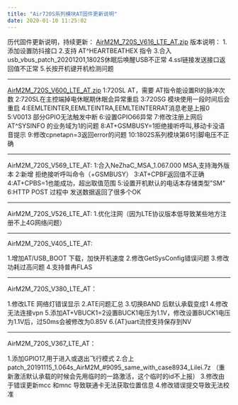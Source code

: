 ```yaml
---
title: "Air720S系列模块AT固件更新说明"
date: 2020-01-10 11:25:02
---
```


历代固件更新说明，持续更新：
[AirM2M_720S_V616_LTE_AT.zip](http://openluat-luatcommunity.oss-cn-hangzhou.aliyuncs.com/attachment/20201223203438356_sw_file_20201209121725_AirM2M_720S_V616_LTE_AT.zip)
版本说明：
1.添加设置防抖接口
2.支持 AT^HEARTBEATHEX 指令
3.合入usb_vbus_patch_20201201,1802S休眠后唤醒USB不正常
4.ssl链接发送接口返回值不正常
5.长按开机键开机检测问题
____________
[AirM2M_720S_V600_LTE_AT.zip](http://openluat-luatcommunity.oss-cn-hangzhou.aliyuncs.com/attachment/20201203170415750_AirM2M_720S_V600_LTE_AT.zip)
1:720SL AT，需要 AT指令能设置RI的脉冲次数
2:720SL在主控端掉电休眠期休眠会异常重启
3:720SG 模块使用一段时间后会重启
4:EEMLTEINTER,EEMLTEINTRA,EEMLTEINTERRAT消息老是上报0
5:V0013 部分GPIO无法触发中断
6:设置GPIO66异常
7:修改注册上网后AT^SYSINFO 的业务域为1的问题
8:AT+GSMBUSY=1拒绝接听呼叫,移动卡没语音提示
9:修改cpnetapn=3返回error的问题
10:1802S系列模块第61引脚电压不正确


____________

AirM2M_720S_V569_LTE_AT:
1:合入NeZhaC_MSA_1.067.000 MSA,支持海外版本
2:新增 拒绝接听呼叫命令（+GSMBUSY）
3:AT+CPBF返回值不正确
4:AT+CPBS=1也能成功，超出取值范围
5:设置开机默认的电话本存储类型"SM"
6:HTTP POST 过程中 发送数据返回了很多个OK
____________
AirM2M_720S_V526_LTE_AT:
1.优化注网（因为LTE协议版本低导致某些地方注册不上4G网络问题）
____________
AirM2M_720S_V405_LTE_AT:

1.增加AT/USB_BOOT 下载，加快开机速度
2.修改GetSysConfig错误问题
3.修改功耗过高问题
4.支持普冉FLAS
____________
AirM2M_720S_V380_LTE_AT：

1.修改LTE 网络灯错误显示
2.ATE问题汇总
3.切换BAND 后默认承载变成1
4.修改无法连接vpn
5.添加AT+VBUCK1=2设置BUCK1电压为1.1V，修改设置BUCK1电压为1.1V后，过50ms会被修改为0.85V
6.{AT}uart流控支持保存到NV
____________
AirM2M_720S_V367_LTE_AT：

1.添加GPIO17,用于进入或退出飞行模式
2.合上patch_20191115_1.064s_AirM2M_#9095_same_with_case8934_Lilei.7z   （重新激活默认承载的时候会先用临时的一路激活，这个临时的id不上报）
3.修改由于错误更新mcc 和mnc 导致联通卡无法获取位置信息
4.修改错误提交导致无法校准

